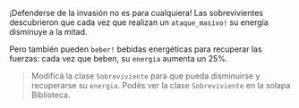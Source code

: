 ¡Defenderse de la invasión no es para cualquiera! Las sobrevivientes descubrieron que cada vez que realizan un `ataque_masivo!` su energía disminuye a la mitad.

Pero también pueden `beber!` bebidas energéticas para recuperar las fuerzas: cada vez que beben, su `energia` aumenta un 25%.

> Modificá la clase `Sobreviviente` para que pueda disminuirse y recuperarse su `energia`. Podés ver la clase `Sobreviviente` en la solapa Biblioteca.